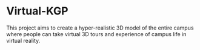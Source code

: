 # Virtual-KGP
This project aims to create a hyper-realistic 3D model of the entire campus where people can take virtual 3D tours and experience of campus life in virtual reality.
